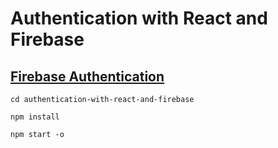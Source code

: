 # Authentication with React and Firebase

## [Firebase Authentication](https://firebase.google.com/docs/auth/)

``` cd authentication-with-react-and-firebase ```

`npm install`

`npm start -o`
